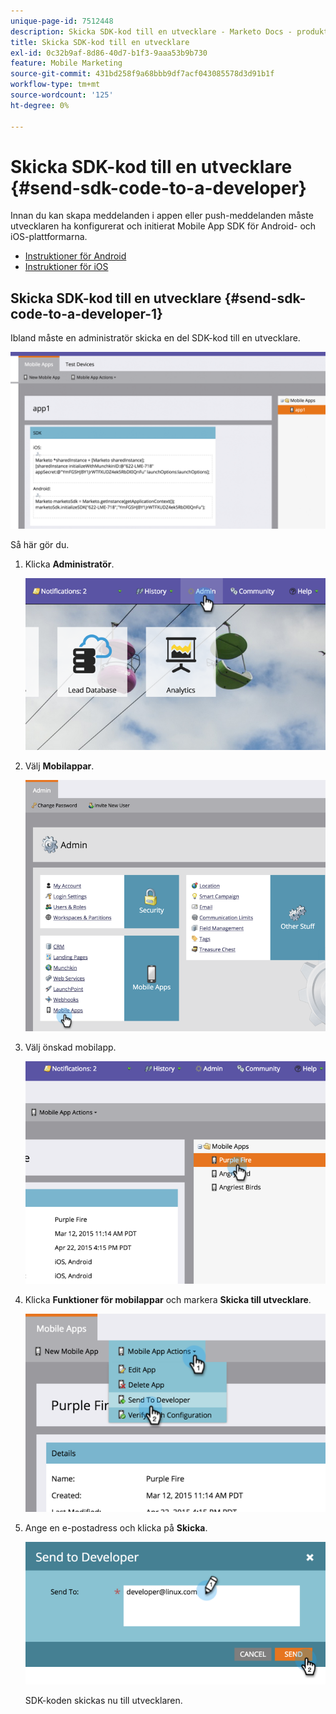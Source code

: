 ```yaml
---
unique-page-id: 7512448
description: Skicka SDK-kod till en utvecklare - Marketo Docs - produktdokumentation
title: Skicka SDK-kod till en utvecklare
exl-id: 0c32b9af-8d86-40d7-b1f3-9aaa53b9b730
feature: Mobile Marketing
source-git-commit: 431bd258f9a68bbb9df7acf043085578d3d91b1f
workflow-type: tm+mt
source-wordcount: '125'
ht-degree: 0%

---
```


# Skicka SDK-kod till en utvecklare {#send-sdk-code-to-a-developer}

Innan du kan skapa meddelanden i appen eller push-meddelanden måste utvecklaren ha konfigurerat och initierat Mobile App SDK för Android- och iOS-plattformarna.

* [Instruktioner för Android](https://developers.marketo.com/documentation/mobile/installation-instructions-on-android/)
* [Instruktioner för iOS](https://developers.marketo.com/documentation/mobile/installation-instructions-on-ios/)

## Skicka SDK-kod till en utvecklare {#send-sdk-code-to-a-developer-1}

Ibland måste en administratör skicka en del SDK-kod till en utvecklare.

![](assets/image2016-3-9-16-3a24-3a14.png)

Så här gör du.

1. Klicka **Administratör**.

   ![](assets/image2015-4-22-16-3a12-3a32.png)

1. Välj **Mobilappar**.

   ![](assets/image2015-4-22-16-3a14-3a29.png)

1. Välj önskad mobilapp.

   ![](assets/image2015-4-22-16-3a33-3a19.png)

1. Klicka **Funktioner för mobilappar** och markera **Skicka till utvecklare**.

   ![](assets/image2015-4-22-17-3a13-3a30.png)

1. Ange en e-postadress och klicka på **Skicka**.

   ![](assets/image2015-4-22-18-3a51-3a54.png)

   SDK-koden skickas nu till utvecklaren.
